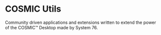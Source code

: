 # COSMIC Utils

Community driven applications and extensions written to extend the power of the COSMIC™ Desktop made by System 76.